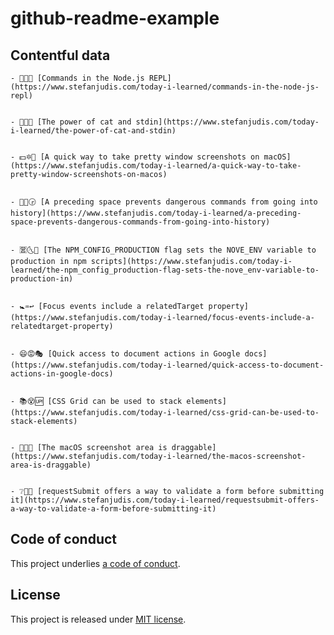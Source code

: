 # github-readme-example

## Contentful data

























<!-- CONTENTFUL_START -->

    - 🙍💾👖 [Commands in the Node.js REPL](https://www.stefanjudis.com/today-i-learned/commands-in-the-node-js-repl)
  

    - 🐘🍐💯 [The power of cat and stdin](https://www.stefanjudis.com/today-i-learned/the-power-of-cat-and-stdin)
  

    - 💵🔯🐲 [A quick way to take pretty window screenshots on macOS](https://www.stefanjudis.com/today-i-learned/a-quick-way-to-take-pretty-window-screenshots-on-macos)
  

    - 🚎🐭🕞 [A preceding space prevents dangerous commands from going into history](https://www.stefanjudis.com/today-i-learned/a-preceding-space-prevents-dangerous-commands-from-going-into-history)
  

    - 🈺🌜🍇 [The NPM_CONFIG_PRODUCTION flag sets the NOVE_ENV variable to production in npm scripts](https://www.stefanjudis.com/today-i-learned/the-npm_config_production-flag-sets-the-nove_env-variable-to-production-in)
  

    - 🚼♒️↩️ [Focus events include a relatedTarget property](https://www.stefanjudis.com/today-i-learned/focus-events-include-a-relatedtarget-property)
  

    - 😄😡🎭 [Quick access to document actions in Google docs](https://www.stefanjudis.com/today-i-learned/quick-access-to-document-actions-in-google-docs)
  

    - 📚😵🆙 [CSS Grid can be used to stack elements](https://www.stefanjudis.com/today-i-learned/css-grid-can-be-used-to-stack-elements)
  

    - 🙍🔎🏦 [The macOS screenshot area is draggable](https://www.stefanjudis.com/today-i-learned/the-macos-screenshot-area-is-draggable)
  

    - ❔💛🍣 [requestSubmit offers a way to validate a form before submitting it](https://www.stefanjudis.com/today-i-learned/requestsubmit-offers-a-way-to-validate-a-form-before-submitting-it)
  
<!-- CONTENTFUL_END -->
  
  
  
  
  
  
  
  
  
  
  
  
  
  
  
  
  
  
  
  
  
  
  
  

## Code of conduct

This project underlies [a code of conduct](./CODE-OF-CONDUCT.md).

## License

This project is released under [MIT license](./LICENSE).
